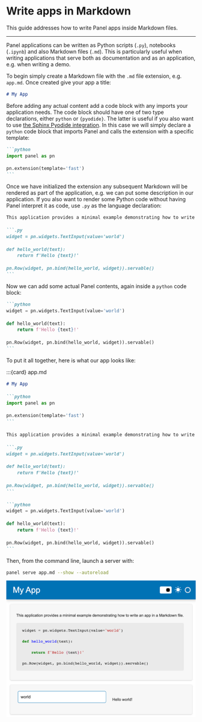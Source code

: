 # Write apps in Markdown

This guide addresses how to write Panel apps inside Markdown files.

---

Panel applications can be written as Python scripts (`.py`), notebooks (`.ipynb`) and also Markdown files (`.md`). This is particularly useful when writing applications that serve both as documentation and as an application, e.g. when writing a demo.

To begin simply create a Markdown file with the `.md` file extension, e.g. `app.md`. Once created give your app a title:

```markdown
# My App
```

Before adding any actual content add a code block with any imports your application needs. The code block should have one of two type declarations, either `python` or `{pyodide}`. The latter is useful if you also want to use [the Sphinx Pyodide integration](../wasm/sphinx.md). In this case we will simply declare a `python` code block that imports Panel and calls the extension with a specific template:

````markdown
```python
import panel as pn

pn.extension(template='fast')
```
````

Once we have initialized the extension any subsequent Markdown will be rendered as part of the application, e.g. we can put some description in our application. If you also want to render some Python code without having Panel interpret it as code, use `.py` as the language declaration:

````markdown
This application provides a minimal example demonstrating how to write an app in a Markdown file.

```.py
widget = pn.widgets.TextInput(value='world')

def hello_world(text):
    return f'Hello {text}!'

pn.Row(widget, pn.bind(hello_world, widget)).servable()
```
````

Now we can add some actual Panel contents, again inside a `python` code block:

````markdown
```python
widget = pn.widgets.TextInput(value='world')

def hello_world(text):
    return f'Hello {text}!'

pn.Row(widget, pn.bind(hello_world, widget)).servable()
```
````

To put it all together, here is what our app looks like:

:::{card} app.md
````markdown
# My App

```python
import panel as pn

pn.extension(template='fast')
```

This application provides a minimal example demonstrating how to write an app in a Markdown file.

```.py
widget = pn.widgets.TextInput(value='world')

def hello_world(text):
    return f'Hello {text}!'

pn.Row(widget, pn.bind(hello_world, widget)).servable()
```

```python
widget = pn.widgets.TextInput(value='world')

def hello_world(text):
    return f'Hello {text}!'

pn.Row(widget, pn.bind(hello_world, widget)).servable()
```
````

Then, from the command line, launch a server with:

```bash
panel serve app.md --show --autoreload
```

![The rendered Panel application written as a Markdown file.](../../_static/markdown_sample.png)
